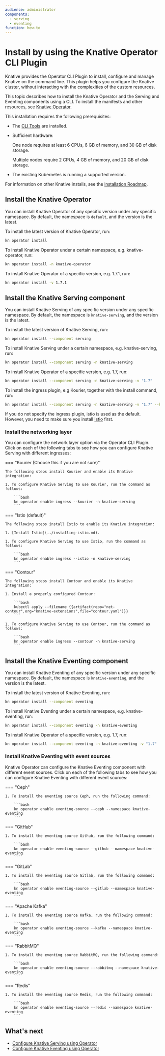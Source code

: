 ```yaml
---
audience: administrator
components:
  - serving
  - eventing
function: how-to
---
```


# Install by using the Knative Operator CLI Plugin

Knative provides the Operator CLI Plugin to install, configure and manage Knative on the command line. This plugin helps you configure the Knative cluster, without interacting with the complexities of the custom resources.

This topic describes how to install the Knative Operator and the Serving and Eventing components using a CLI. To install the manifests and other resources, see [Knative Operator](knative-with-operators.md).

This installation requires the following prerequisites:

- The [CLI Tools](../../client/install-kn.md) are installed.
- Sufficient hardware:

  One node requires at least 6 CPUs, 6 GB of memory, and 30 GB of disk storage.

  Multiple nodes require 2 CPUs, 4 GB of memory, and 20 GB of disk storage.

- The existing Kubernetes is running a supported version.

For information on other Knative installs, see the [Installation Roadmap](../README.md#installation-roadmap).

## Install the Knative Operator

You can install Knative Operator of any specific version under any specific namespace. By default, the namespace is `default`,
and the version is the latest.

To install the latest version of Knative Operator, run:

```bash
kn operator install
```

To install Knative Operator under a certain namespace, e.g. knative-operator, run:

```bash
kn operator install -n knative-operator
```

To install Knative Operator of a specific version, e.g. 1.7.1, run:

```bash
kn operator install -v 1.7.1
```

## Install the Knative Serving component

You can install Knative Serving of any specific version under any specific namespace. By default, the namespace is `knative-serving`,
and the version is the latest.

To install the latest version of Knative Serving, run:

```bash
kn operator install --component serving
```

To install Knative Serving under a certain namespace, e.g. knative-serving, run:

```bash
kn operator install --component serving -n knative-serving
```

To install Knative Operator of a specific version, e.g. 1.7, run:

```bash
kn operator install --component serving -n knative-serving -v "1.7"
```

To install the ingress plugin, e.g Kourier, together with the install command, run:

```bash
kn operator install --component serving -n knative-serving -v "1.7" --kourier
```

If you do not specify the ingress plugin, istio is used as the default. However, you need to make sure you install
[Istio](../installing-istio.md) first.

### Install the networking layer

You can configure the network layer option via the Operator CLI Plugin. Click on each of the following tabs to see how
you can configure Knative Serving with different ingresses:

=== "Kourier (Choose this if you are not sure)"

    The following steps install Kourier and enable its Knative integration:

    1. To configure Knative Serving to use Kourier, run the command as follows:

        ```bash
        kn operator enable ingress --kourier -n knative-serving
        ```

=== "Istio (default)"

    The following steps install Istio to enable its Knative integration:

    1. [Install Istio](../installing-istio.md).

    1. To configure Knative Serving to use Istio, run the command as follows:

        ```bash
        kn operator enable ingress --istio -n knative-serving
        ```

=== "Contour"

    The following steps install Contour and enable its Knative integration:

    1. Install a properly configured Contour:

        ```bash
        kubectl apply --filename {{artifact(repo="net-contour",org="knative-extensions",file="contour.yaml")}}
        ```

    1. To configure Knative Serving to use Contour, run the command as follows:

        ```bash
        kn operator enable ingress --contour -n knative-serving
        ```

## Install the Knative Eventing component

You can install Knative Eventing of any specific version under any specific namespace. By default, the namespace is `knative-eventing`,
and the version is the latest.

To install the latest version of Knative Eventing, run:

```bash
kn operator install --component eventing
```

To install Knative Eventing under a certain namespace, e.g. knative-eventing, run:

```bash
kn operator install --component eventing -n knative-eventing
```

To install Knative Operator of a specific version, e.g. 1.7, run:

```bash
kn operator install --component eventing -n knative-eventing -v "1.7"
```

### Install Knative Eventing with event sources

Knative Operator can configure the Knative Eventing component with different event sources.
Click on each of the following tabs to
see how you can configure Knative Eventing with different event sources:

=== "Ceph"

    1. To install the eventing source Ceph, run the following command:

        ```bash
        kn operator enable eventing-source --ceph --namespace knative-eventing
        ```

=== "GitHub"

    1. To install the eventing source Github, run the following command:

        ```bash
        kn operator enable eventing-source --github --namespace knative-eventing
        ```

=== "GitLab"

    1. To install the eventing source Gitlab, run the following command:

        ```bash
        kn operator enable eventing-source --gitlab --namespace knative-eventing
        ```

=== "Apache Kafka"

    1. To install the eventing source Kafka, run the following command:

        ```bash
        kn operator enable eventing-source --kafka --namespace knative-eventing
        ```

=== "RabbitMQ"

    1. To install the eventing source RabbitMQ, run the following command:

        ```bash
        kn operator enable eventing-source --rabbitmq --namespace knative-eventing
        ```

=== "Redis"

    1. To install the eventing source Redis, run the following command:

        ```bash
        kn operator enable eventing-source --redis --namespace knative-eventing
        ```

## What's next

- [Configure Knative Serving using Operator](configuring-serving-cr.md)
- [Configure Knative Eventing using Operator](configuring-eventing-cr.md)
